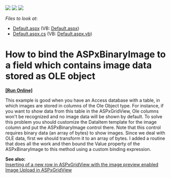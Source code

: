 <!-- default badges list -->
![](https://img.shields.io/endpoint?url=https://codecentral.devexpress.com/api/v1/VersionRange/128538006/13.1.5%2B)
[![](https://img.shields.io/badge/Open_in_DevExpress_Support_Center-FF7200?style=flat-square&logo=DevExpress&logoColor=white)](https://supportcenter.devexpress.com/ticket/details/E1414)
[![](https://img.shields.io/badge/📖_How_to_use_DevExpress_Examples-e9f6fc?style=flat-square)](https://docs.devexpress.com/GeneralInformation/403183)
<!-- default badges end -->
<!-- default file list -->
*Files to look at*:

* [Default.aspx](./CS/Default.aspx) (VB: [Default.aspx](./VB/Default.aspx))
* [Default.aspx.cs](./CS/Default.aspx.cs) (VB: [Default.aspx.vb](./VB/Default.aspx.vb))
<!-- default file list end -->
# How to bind the ASPxBinaryImage to a field which contains image data stored as OLE object
<!-- run online -->
**[[Run Online]](https://codecentral.devexpress.com/e1414/)**
<!-- run online end -->


<p>This example is good when you have an Access database with a table, in which images are stored in columns of the Ole Object type. For instance, if you want to show data from this table in the ASPxGridView, Ole columns won't be recognized and no image data will be shown by default. To solve this problem you should customize the DataItem template for the image column and put the ASPxBinaryImage control there. Note that this control requires binary data (an array of bytes) to show images. Since we deal with OLE data, first we should  transform it to an array of bytes. I added a routine that does all the work and then bound the Value property of the ASPxBinaryImage to this method using a custom binding expression.</p><p><strong>See also:</strong><br />
<a href="https://www.devexpress.com/Support/Center/p/E2933">Inserting of a new row in ASPxGridView with the image preview enabled</a><br />
<a href="https://www.devexpress.com/Support/Center/p/E95">Image Upload in ASPxGridView</a></p>

<br/>


